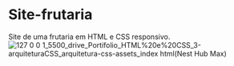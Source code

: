 # Site-frutaria
Site de uma frutaria em HTML e CSS responsivo. 
![127 0 0 1_5500_drive_Portifolio_HTML%20e%20CSS_3-arquiteturaCSS_arquitetura-css-assets_index html(Nest Hub Max)](https://user-images.githubusercontent.com/90359980/228670548-2702711c-eaf5-41b0-ba14-77118adaa879.png)
